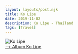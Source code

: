 ```yaml
---
layout: layouts/post.njk
title: Ko Lipe
date: 2019-11-02
description: Ko Lipe - Thailand
Tags: [Travel]
---
```


![Ko Lipe](https://lh3.googleusercontent.com/t6CxJV315iHuqGBKyfog9wMpzlz_7iMUKk7j7X7ZYmzegSXJpsq36zUyz9mTsfneVXy3HB7mOIKRRZimNnUkCeYkXOc6ZMkrqVqUCuHyCzOAUtvkSqULW2N2QT1WLvCSb69RJvsEUdpisGevMIP2D85lcR8mrjt0-MM-yOeqrhaBmkicxqjH3Ip5yCa8Ja_u63b9fQhWVSN2MrkLAV0UHtEe2pNu3Yk4xUmO0MOGlDGxg4CN-hgCwRzs6Lbg73vluht2wu7Fg1yhKsDVoG_PeRrOaitbMg2ZuXhfAQT1IyAZau6xQKZ8szA610uJKFaQ90dBIGoVUbWXbXn76ByPiMKVCcScoFwb1ga4QznM-mrZgxraPjoEiuwCLG8hRxIEocTCIDWFbhNjhxrv4tJg_s3MAvHuMv5vND7tyK4G8xmgcmfBz1SqHpm5THY8gE5TRIf4ZSDoV-Cpv6g_ZTUEc4NSnYqOcYEOECGAXlUoqk2uhnhvgxKKoissv8yeniP5jUaRR5iTDWWqJaEjSGb7w5AqlmIjk_Sknz1jY_JyQR_T91DWGXVch8eY-CKUWk7ZNoCbdjeKlDe3-AEX7JH831Fi4sEwN6Ky3XuHoVe3kZMO2r4nNpuGiZewI7kbrMvjlY9smGmEGumxt7DS0eyXTJHCSNAGp0qZh_XlhGY7Rly9ckY1d5KLcYI=s205-p-k-no)  
<a href="https://photos.app.goo.gl/q6zEMCYgyoL63iKV6" target="_blank">--> Album Ko Lipe</a>
